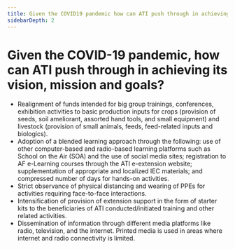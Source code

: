 ```yaml
---
title: Given the COVID19 pandemic how can ATI push through in achieving its vision mission and goals?
sidebarDepth: 2
---
```


# Given the COVID-19 pandemic, how can ATI push through in achieving its vision, mission and goals?


 - Realignment of funds intended for big group trainings, conferences, exhibition activities to basic production inputs for crops (provision of seeds, soil ameliorant, assorted hand tools, and small equipment) and livestock (provision of small animals, feeds, feed-related inputs and biologics).
 - Adoption of a blended learning approach through the following: use of other computer-based and radio-based learning platforms such as School on the Air (SOA) and the use of social media sites; registration to AF e-Learning courses through the ATI e-extension website;  supplementation of appropriate and localized IEC materials; and compressed number of days for hands-on activities.
 - Strict observance of physical distancing and wearing of PPEs for activities requiring face-to-face interactions.
 - Intensification of provision of extension support in the form of starter kits to the beneficiaries of ATI conducted/initiated training and other related activities.
 - Dissemination of information through different media platforms like radio, television, and the internet. Printed media is used in areas where internet and radio connectivity is limited.
